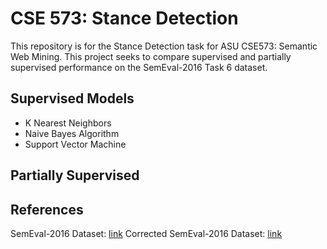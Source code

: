 # CSE 573: Stance Detection

This repository is for the Stance Detection task for ASU CSE573: Semantic Web Mining. This project seeks to compare supervised and partially supervised performance on the SemEval-2016 Task 6 dataset.

## Supervised Models

- K Nearest Neighbors
- Naive Bayes Algorithm
- Support Vector Machine

## Partially Supervised

## References
SemEval-2016 Dataset: [link](https://alt.qcri.org/semeval2016/task6/index.php?id=data-and-tools)
Corrected SemEval-2016 Dataset: [link](https://github.com/DamiFur/Twitter-semeval2016/blob/master/semeval_train.csv)